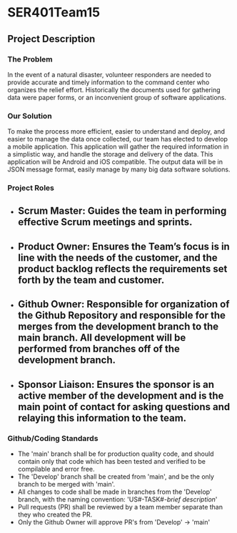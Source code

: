 # SER401Team15

## Project Description

### The Problem
In the event of a natural disaster, volunteer responders are needed to provide accurate and timely information to the command center who organizes the relief effort. Historically the documents used for gathering data were paper forms, or an inconvenient group of software applications.

### Our Solution
To make the process more efficient, easier to understand and deploy, and easier to manage the data once collected, our team has elected to develop a mobile application. This application will gather the required information in a simplistic way, and handle the storage and delivery of the data. This application will be Android and iOS compatible. The output data will be in JSON message format, easily manage by many big data software solutions.

### Project Roles
- Scrum Master: Guides the team in performing effective Scrum meetings and sprints.
    - 
- Product Owner: Ensures the Team’s focus is in line with the needs of the customer, and the product backlog reflects the requirements set forth by the team and customer.
    - 
- Github Owner: Responsible for organization of the Github Repository and responsible for the merges from the development branch to the main branch. All development will be performed from branches off of the development branch.
    - 
- Sponsor Liaison: Ensures the sponsor is an active member of the development and is the main point of contact for asking questions and relaying this information to the team.
    - 

### Github/Coding Standards
- The 'main' branch shall be for production quality code, and should contain only that code which has been tested and verified to be compilable and error free.
- The 'Develop' branch shall be created from 'main', and be the only branch to be merged with 'main'.
- All changes to code shall be made in branches from the 'Develop' branch, with the naming convention: 'US#-TASK#-*brief description*'
- Pull requests (PR) shall be reviewed by a team member separate than they who created the PR.
- Only the Github Owner will approve PR's from 'Develop' -> 'main'

